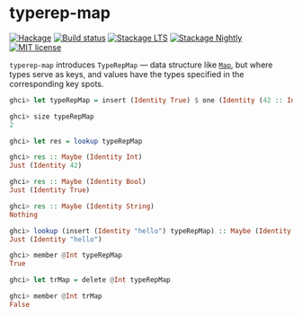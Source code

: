 # typerep-map

[![Hackage](https://img.shields.io/hackage/v/typerep-map.svg)](https://hackage.haskell.org/package/typerep-map)
[![Build status](https://secure.travis-ci.org/kowainik/typerep-map.svg)](https://travis-ci.org/kowainik/typerep-map)
[![Stackage LTS](http://stackage.org/package/typerep-map/badge/lts)](http://stackage.org/lts/package/typerep-map)
[![Stackage Nightly](http://stackage.org/package/typerep-map/badge/nightly)](http://stackage.org/nightly/package/typerep-map)
[![MIT license](https://img.shields.io/badge/license-MIT-blue.svg)](https://github.com/vrom911/typerep-map/blob/master/LICENSE)

`typerep-map` introduces `TypeRepMap` — data structure like [`Map`](http://hackage.haskell.org/package/containers-0.6.0.1/docs/Data-Map-Lazy.html#t:Map), but where types serve as keys, and values have the types specified in the corresponding key spots.

```haskell
ghci> let typeRepMap = insert (Identity True) $ one (Identity (42 :: Int))

ghci> size typeRepMap
2

ghci> let res = lookup typeRepMap

ghci> res :: Maybe (Identity Int)
Just (Identity 42)

ghci> res :: Maybe (Identity Bool)
Just (Identity True)

ghci> res :: Maybe (Identity String)
Nothing

ghci> lookup (insert (Identity "hello") typeRepMap) :: Maybe (Identity String)
Just (Identity "hello")

ghci> member @Int typeRepMap
True

ghci> let trMap = delete @Int typeRepMap

ghci> member @Int trMap
False
```
